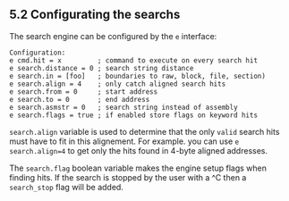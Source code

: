 ## 5.2 Configurating the searchs

The search engine can be configured by the `e` interface:

    Configuration:
    e cmd.hit = x         ; command to execute on every search hit
    e search.distance = 0 ; search string distance
    e search.in = [foo]   ; boundaries to raw, block, file, section)
    e search.align = 4    ; only catch aligned search hits
    e search.from = 0     ; start address
    e search.to = 0       ; end address
    e search.asmstr = 0   ; search string instead of assembly
    e search.flags = true ; if enabled store flags on keyword hits

`search.align` variable is used to determine that the only `valid` search hits must have to fit in this alignement. For example. you can use `e search.align=4` to get only the hits found in 4-byte aligned addresses.

The `search.flag` boolean variable makes the engine setup flags when finding hits. If the search is stopped by the user with a ^C then a `search_stop` flag will be added.
